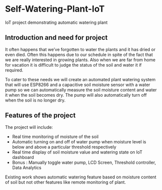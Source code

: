 # Self-Watering-Plant-IoT
IoT project demonstrating automatic watering plant

## Introduction and need for project
It often happens that we’ve forgotten to water the plants and it has dried or even died. Often this happens due to our schedule in spite of the fact that we are really interested in growing plants. Also when we are far from home for vacation it is difficult to judge the status of the soil and water it if required.

To cater to these needs we will create an automated plant watering system that will use ESP8266 and a capacitive soil moisture sensor with a water pump so we can automatically measure the soil moisture content and water it when the soil becomes dry. The pump will also automatically turn off when the soil is no longer dry.

## Features of the project

The project will include:
* Real time monitoring of moisture of the soil
* Automatic turning on and off of water pump when moisture level is below and above a particular threshold respectively
* Real time display of soil moisture value and watering state on IoT dashboard
* Bonus : Manually toggle water pump, LCD Screen, Threshold controller, Data Analytics

Existing work shows automatic watering feature based on moisture content of soil but not other features like remote monitoring of plant.

